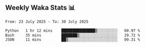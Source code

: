 ## Weekly Waka Stats 📊
<!--START_SECTION:waka-->

```txt
From: 23 July 2025 - To: 30 July 2025

Python   1 hr 12 mins    ███████████████▒░░░░░░░░░   60.97 %
Bash     35 mins         ███████▒░░░░░░░░░░░░░░░░░   29.72 %
JSON     11 mins         ██▒░░░░░░░░░░░░░░░░░░░░░░   09.31 %
```

<!--END_SECTION:waka-->

<!--

Here are some ideas to get you started:

- 🔭 I’m currently working on (way to add branches committed on)
- 🌱 I’m currently learning Web Frameworks and Machine Learning! (Lisp, JS (react & angular), Python, and __)
- 💬 Ask me about ...
- 📫 How to reach me: 
- 😄 Pronouns: He/Him/His
- ⚡ Fun fact: ...

that-recsys-lab
-->
